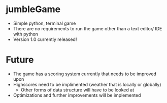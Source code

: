 # jumbleGame

- Simple python, terminal game 
- There are no requirements to run the game other than a text editor/ IDE with python 
- Version 1.0 currently released!

# Future

- The game has a scoring system currently that needs to be improved upon
- Highscores need to be implimented (weather that is locally or globally)
  - Other forms of data structure will have to be looked at 
- Optimizations and further improvements will be implemented
